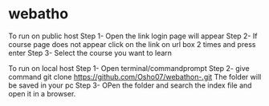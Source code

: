 # webatho
To run on public host 
Step 1- Open the link login page will appear
Step 2- If course page does not appear click on the link on url box 2 times and press enter
Step 3- Select the course you want to learn 




To run on local host 
Step 1- Open terminal/commandprompt
Step 2- give command git clone https://github.com/Osho07/webathon-.git
The folder will be saved in your pc 
Step 3- OPen the folder and search the index file and open it in a browser. 
